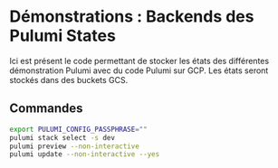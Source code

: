 # Démonstrations : Backends des Pulumi States

Ici est présent le code permettant de stocker les états des différentes démonstration Pulumi avec du code Pulumi sur GCP.
Les états seront stockés dans des buckets GCS.

## Commandes

```bash
export PULUMI_CONFIG_PASSPHRASE=""
pulumi stack select -s dev
pulumi preview --non-interactive
pulumi update --non-interactive --yes
```
